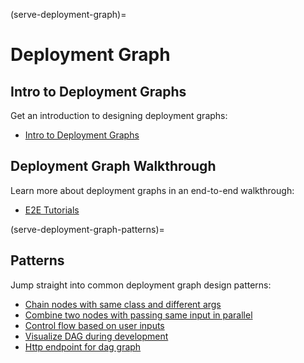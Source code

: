(serve-deployment-graph)=

# Deployment Graph

## Intro to Deployment Graphs

Get an introduction to designing deployment graphs:

- [Intro to Deployment Graphs](serve-model-composition)

## Deployment Graph Walkthrough

Learn more about deployment graphs in an end-to-end walkthrough:

- [E2E Tutorials](./deployment-graph/deployment_graph_e2e_tutorial.md)

(serve-deployment-graph-patterns)=
## Patterns

Jump straight into common deployment graph design patterns:

- [Chain nodes with same class and different args](deployment-graph/chain_nodes_same_class_different_args.md)
- [Combine two nodes with passing same input in parallel](deployment-graph/combine_two_nodes_with_passing_input_parallel.md)
- [Control flow based on user inputs](deployment-graph/control_flow_based_on_user_inputs.md)
- [Visualize DAG during development](deployment-graph/visualize_dag_during_development.md)
- [Http endpoint for dag graph](deployment-graph/http_endpoint_for_dag_graph.md)
